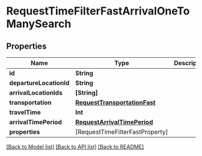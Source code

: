 # RequestTimeFilterFastArrivalOneToManySearch

## Properties
Name | Type | Description | Notes
------------ | ------------- | ------------- | -------------
**id** | **String** |  | 
**departureLocationId** | **String** |  | 
**arrivalLocationIds** | **[String]** |  | 
**transportation** | [**RequestTransportationFast**](RequestTransportationFast.md) |  | 
**travelTime** | **Int** |  | 
**arrivalTimePeriod** | [**RequestArrivalTimePeriod**](RequestArrivalTimePeriod.md) |  | 
**properties** | [RequestTimeFilterFastProperty] |  | 

[[Back to Model list]](../README.md#documentation-for-models) [[Back to API list]](../README.md#documentation-for-api-endpoints) [[Back to README]](../README.md)


